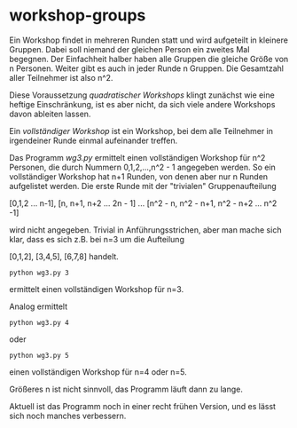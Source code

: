 # workshop-groups
Ein Workshop findet in mehreren Runden statt und wird aufgeteilt in kleinere Gruppen. Dabei soll niemand der gleichen Person ein zweites Mal begegnen. Der Einfachheit halber haben alle Gruppen die gleiche Größe von n Personen. Weiter gibt es auch in jeder Runde n Gruppen. Die Gesamtzahl aller Teilnehmer ist also n^2.

Diese Voraussetzung *quadratischer Workshops* klingt zunächst wie eine heftige Einschränkung, ist es aber nicht, da sich viele andere Workshops davon ableiten lassen.

Ein *vollständiger Workshop* ist ein Workshop, bei dem alle Teilnehmer in irgendeiner Runde einmal aufeinander treffen.

Das Programm *wg3.py* ermittelt einen vollständigen Workshop für n^2 Personen, die durch Nummern 0,1,2,...,n^2 - 1 angegeben werden. So ein vollständiger Workshop hat n+1 Runden, von denen aber nur n Runden aufgelistet werden. Die erste Runde mit der "trivialen" Gruppenaufteilung

[0,1,2 ... n-1], [n, n+1, n+2 ... 2n - 1] ... [n^2 - n, n^2 - n+1, n^2 - n+2 ... n^2 -1]

wird nicht angegeben. Trivial in Anführungsstrichen, aber man mache sich klar, dass es sich z.B. bei n=3 um die Aufteilung

[0,1,2], [3,4,5], [6,7,8] handelt.

```
python wg3.py 3
```

ermittelt einen vollständigen Workshop für n=3.


Analog ermittelt

```
python wg3.py 4
```

oder


```
python wg3.py 5
```

einen vollständigen Workshop für n=4 oder n=5.

Größeres n ist nicht sinnvoll, das Programm läuft dann zu lange.

Aktuell ist das Programm noch in einer recht frühen Version, und es lässt sich noch manches verbessern.
